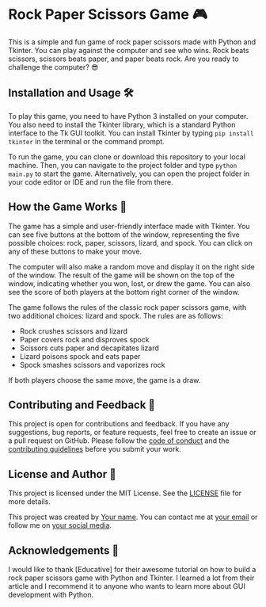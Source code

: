 # Rock Paper Scissors Game 🎮

This is a simple and fun game of rock paper scissors made with Python and Tkinter. You can play against the computer and see who wins. Rock beats scissors, scissors beats paper, and paper beats rock. Are you ready to challenge the computer? 😎

## Installation and Usage 🛠️

To play this game, you need to have Python 3 installed on your computer. You also need to install the Tkinter library, which is a standard Python interface to the Tk GUI toolkit. You can install Tkinter by typing `pip install tkinter` in the terminal or the command prompt.

To run the game, you can clone or download this repository to your local machine. Then, you can navigate to the project folder and type `python main.py` to start the game. Alternatively, you can open the project folder in your code editor or IDE and run the file from there.

## How the Game Works 🎲

The game has a simple and user-friendly interface made with Tkinter. You can see five buttons at the bottom of the window, representing the five possible choices: rock, paper, scissors, lizard, and spock. You can click on any of these buttons to make your move.

The computer will also make a random move and display it on the right side of the window. The result of the game will be shown on the top of the window, indicating whether you won, lost, or drew the game. You can also see the score of both players at the bottom right corner of the window.

The game follows the rules of the classic rock paper scissors game, with two additional choices: lizard and spock. The rules are as follows:

- Rock crushes scissors and lizard
- Paper covers rock and disproves spock
- Scissors cuts paper and decapitates lizard
- Lizard poisons spock and eats paper
- Spock smashes scissors and vaporizes rock

If both players choose the same move, the game is a draw.

## Contributing and Feedback 🙌

This project is open for contributions and feedback. If you have any suggestions, bug reports, or feature requests, feel free to create an issue or a pull request on GitHub. Please follow the [code of conduct](https://www.digitaldesignjournal.com/example-readme-file-for-python-project/) and the [contributing guidelines](https://jackmckew.dev/make-a-readme-documentation-with-jupyter-notebooks.html) before you submit your work.

## License and Author 📄

This project is licensed under the MIT License. See the [LICENSE](https://www.geeksforgeeks.org/rock-paper-and-scissor-game-using-tkinter/) file for more details.

This project was created by [Your name](https://www.educative.io/blog/python-tkinter-tutorial-rock-paper-scissors). You can contact me at [your email](https://tkinter.com/rock-paper-scissors-game-python-tkinter-gui-tutorial-144/) or follow me on [your social media](https://www.tutorialspoint.com/rock-paper-and-scissor-game-using-tkinter).

## Acknowledgements 🙏

I would like to thank [Educative] for their awesome tutorial on how to build a rock paper scissors game with Python and Tkinter. I learned a lot from their article and I recommend it to anyone who wants to learn more about GUI development with Python.
